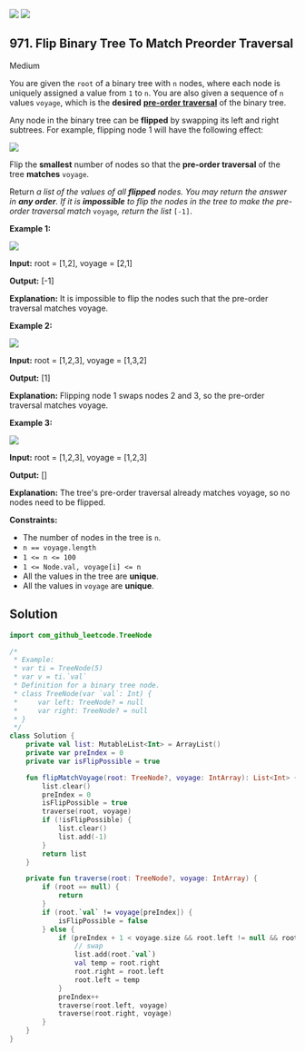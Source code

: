 [![](https://img.shields.io/github/stars/javadev/LeetCode-in-Kotlin?label=Stars&style=flat-square)](https://github.com/javadev/LeetCode-in-Kotlin)
[![](https://img.shields.io/github/forks/javadev/LeetCode-in-Kotlin?label=Fork%20me%20on%20GitHub%20&style=flat-square)](https://github.com/javadev/LeetCode-in-Kotlin/fork)

## 971\. Flip Binary Tree To Match Preorder Traversal

Medium

You are given the `root` of a binary tree with `n` nodes, where each node is uniquely assigned a value from `1` to `n`. You are also given a sequence of `n` values `voyage`, which is the **desired** [**pre-order traversal**](https://en.wikipedia.org/wiki/Tree_traversal#Pre-order) of the binary tree.

Any node in the binary tree can be **flipped** by swapping its left and right subtrees. For example, flipping node 1 will have the following effect:

![](https://assets.leetcode.com/uploads/2021/02/15/fliptree.jpg)

Flip the **smallest** number of nodes so that the **pre-order traversal** of the tree **matches** `voyage`.

Return _a list of the values of all **flipped** nodes. You may return the answer in **any order**. If it is **impossible** to flip the nodes in the tree to make the pre-order traversal match_ `voyage`_, return the list_ `[-1]`.

**Example 1:**

![](https://assets.leetcode.com/uploads/2019/01/02/1219-01.png)

**Input:** root = [1,2], voyage = [2,1]

**Output:** [-1]

**Explanation:** It is impossible to flip the nodes such that the pre-order traversal matches voyage.

**Example 2:**

![](https://assets.leetcode.com/uploads/2019/01/02/1219-02.png)

**Input:** root = [1,2,3], voyage = [1,3,2]

**Output:** [1]

**Explanation:** Flipping node 1 swaps nodes 2 and 3, so the pre-order traversal matches voyage.

**Example 3:**

![](https://assets.leetcode.com/uploads/2019/01/02/1219-02.png)

**Input:** root = [1,2,3], voyage = [1,2,3]

**Output:** []

**Explanation:** The tree's pre-order traversal already matches voyage, so no nodes need to be flipped.

**Constraints:**

*   The number of nodes in the tree is `n`.
*   `n == voyage.length`
*   `1 <= n <= 100`
*   `1 <= Node.val, voyage[i] <= n`
*   All the values in the tree are **unique**.
*   All the values in `voyage` are **unique**.

## Solution

```kotlin
import com_github_leetcode.TreeNode

/*
 * Example:
 * var ti = TreeNode(5)
 * var v = ti.`val`
 * Definition for a binary tree node.
 * class TreeNode(var `val`: Int) {
 *     var left: TreeNode? = null
 *     var right: TreeNode? = null
 * }
 */
class Solution {
    private val list: MutableList<Int> = ArrayList()
    private var preIndex = 0
    private var isFlipPossible = true

    fun flipMatchVoyage(root: TreeNode?, voyage: IntArray): List<Int> {
        list.clear()
        preIndex = 0
        isFlipPossible = true
        traverse(root, voyage)
        if (!isFlipPossible) {
            list.clear()
            list.add(-1)
        }
        return list
    }

    private fun traverse(root: TreeNode?, voyage: IntArray) {
        if (root == null) {
            return
        }
        if (root.`val` != voyage[preIndex]) {
            isFlipPossible = false
        } else {
            if (preIndex + 1 < voyage.size && root.left != null && root.left!!.`val` != voyage[preIndex + 1]) {
                // swap
                list.add(root.`val`)
                val temp = root.right
                root.right = root.left
                root.left = temp
            }
            preIndex++
            traverse(root.left, voyage)
            traverse(root.right, voyage)
        }
    }
}
```